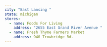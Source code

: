 ```yaml
---
city: "East Lansing "
state: michigan
stores:
  - name: Foods For Living
    address: "2655 East Grand River Avenue "
  - name: Fresh Thyme Farmers Market
    address: 940 Trowbridge Rd.
---
```

